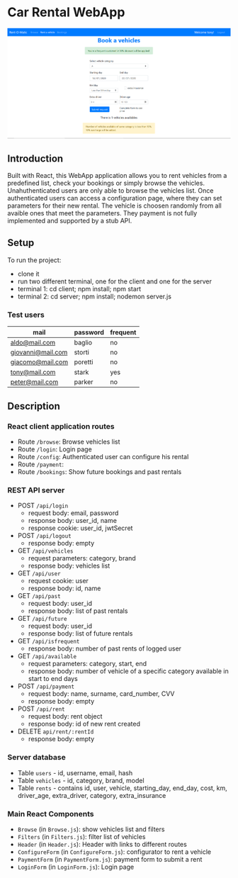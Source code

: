 # Car Rental WebApp

![Screenshot](./img/configurator.PNG)

## Introduction

Built with React, this WebApp application allows you to rent vehicles
from a predefined list, check your bookings or simply browse the vehicles.
Unahuthenticated users are only able to browse the vehicles list. 
Once authenticated users can access a configuration page, where they
can set parameters for their new rental. The vehicle is choosen randomly
from all avaible ones that meet the parameters.
They payment is not fully implemented and supported by a stub API.


## Setup
To run the project:

- clone it
- run two different terminal, one for the client and one for the server
- terminal 1: cd client; npm install; npm start
- terminal 2: cd server; npm install; nodemon server.js


### Test users

| mail | password | frequent |
| ----------------- | ------- | --- |
| aldo@mail.com     | baglio  | no  |
| giovanni@mail.com | storti  | no  |
| giacomo@mail.com  | poretti | no  |
| tony@mail.com     | stark   | yes |
| peter@mail.com    | parker  | no  |

## Description

### React client application routes

- Route `/browse`: Browse vehicles list
- Route `/login`: Login page
- Route `/config`: Authenticated user can configure his rental
- Route `/payment`: 
- Route `/bookings`: Show future bookings and past rentals

### REST API server

- POST `/api/login`
  - request body: email, password
  - response body: user_id, name
  - response cookie: user_id, jwtSecret
- POST `/api/logout`
  - response body: empty
- GET `/api/vehicles`
  - request parameters: category, brand
  - response body: vehicles list
- GET `/api/user`
  - request cookie: user
  - response body: id, name
- GET `/api/past`
  - request body: user_id
  - response body: list of past rentals
- GET `/api/future`
  - request body: user_id
  - response body: list of future rentals
- GET `/api/isfrequent`
  - response body: number of past rents of logged user
- GET `/api/available`
  - request parameters: category, start, end
  - response body: number of vehicle of a specific category available in start to end days
- POST `/api/payment`
  - request body: name, surname, card_number, CVV
  - response body: empty
- POST `/api/rent`
  - request body: rent object
  - response body: id of new rent created
- DELETE `api/rent/:rentId`
  - response body: empty


### Server database

- Table `users` - id, username, email, hash
- Table `vehicles` - id, category, brand, model
- Table `rents` - contains id, user, vehicle, starting_day, end_day, cost, km, driver_age, extra_driver, category, extra_insurance

### Main React Components

- `Browse` (in `Browse.js`): show vehicles list and filters
- `Filters` (in `Filters.js`): filter list of vehicles
- `Header` (in `Header.js`): Header with links to different routes
- `ConfigureForm` (in `ConfigureForm.js`): configurator to rent a vehicle
- `PaymentForm` (in `PaymentForm.js`): payment form to submit a rent
- `LoginForm` (in `LoginForm.js`): Login page



